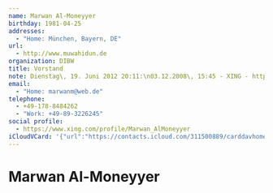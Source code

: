 ```yaml
---
name: Marwan Al-Moneyyer
birthday: 1981-04-25
addresses:
  - "Home: München, Bayern, DE"
url:
  - http://www.muwahidun.de
organization: DIBW
title: Vorstand
note: Dienstag\, 19. Juni 2012 20:11:\n03.12.2008\, 15:45 - XING - http://www.xing.com\n------------------------------------------------------------------\n03.12.2008\, 15:45 - XING - http://www.xing.com
email:
  - "Home: marwanm@web.de"
telephone:
  - +49-178-8484262
  - "Work: +49-89-3226245"
social profile:
  - https://www.xing.com/profile/Marwan_AlMoneyyer
iCloudVCard: '{"url":"https://contacts.icloud.com/311500889/carddavhome/card/B6E17DDF-F92E-4D81-ABA7-B31CC30BE261.vcf","etag":"\"kmfhazg8\"","data":"BEGIN:VCARD\r\nVERSION:3.0\r\nFN:\r\nN:Al-Moneyyer;Marwan;;;\r\nUID:4DD75988-E88C-4AE7-9D2B-4F7B0AD69120\r\nBDAY;VALUE=date:1981-04-25\r\nADR;TYPE=HOME:;;;München;Bayern;;DE;\r\nWP1.X-ABLABEL:Home Page\r\nitem0.X-ABLABEL:xing\r\nPRODID:ez-vcard 0.9.13-fc\r\nREV:2025-04-03T22:08:08Z\r\nURL:http://www.muwahidun.de\r\nORG:DIBW;\r\nTITLE:Vorstand\r\nNOTE:Dienstag\\, 19. Juni 2012 20:11:\\n03.12.2008\\, 15:45 - XING - http://ww\r\n w.xing.com\\n---------------------------------------------------------------\r\n ---\\n03.12.2008\\, 15:45 - XING - http://www.xing.com\r\nEMAIL;TYPE=HOME:marwanm@web.de\r\nPHOTO;VALUE=uri:https://gateway.icloud.com/contacts/311500889/ck/card/fa7e4\r\n 7af184ded5721a120b6df1743c3\r\nTEL;TYPE=CELL:+49-178-8484262\r\nTEL;TYPE=WORK:+49-89-3226245\r\nitem0.X-SOCIALPROFILE;X-USER=Marwan_AlMoneyyer:https://www.xing.com/profile\r\n /Marwan_AlMoneyyer\r\nEND:VCARD"}'
---
```

# Marwan Al-Moneyyer